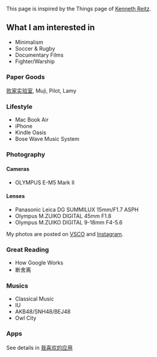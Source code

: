 This page is inspired by the Things page of [Kenneth Reitz](http://www.kennethreitz.org/things/).

## What I am interested in

* Minimalism
* Soccer & Rugby
* Documentary Films
* Fighter/Warship

### Paper Goods

[败家实验室](https://thebai.taobao.com/), Muji, Pilot, Lamy

### Lifestyle

* Mac Book Air
* iPhone
* Kindle Oasis
* Bose Wave Music System

### Photography

#### Cameras

* OLYMPUS E-M5 Mark II

#### Lenses

* Panasonic Leica DG SUMMILUX 15mm/F1.7 ASPH
* Olympus M.ZUIKO DIGITAL 45mm F1.8
* Olympus M.ZUIKO DIGITAL 9-18mm F4-5.6

My photos are posted on [VSCO](http://crispgm.vsco.com) and [Instagram](https://instagram.com/crispgm).

### Great Reading

* How Google Works
* 断舍离

### Musics

* Classical Music
* IU
* AKB48/SNH48/BEJ48
* Owl City

### Apps

See details in [我喜欢的应用](http://crispgm.com/page/my-favorite-app.html)
